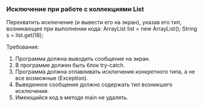 
### Исключение при работе с коллекциями List

Перехватить исключение (и вывести его на экран), указав его тип, возникающее при выполнении кода:
ArrayList<String> list = new ArrayList<String>();
String s = list.get(18);


Требования:
1.	Программа должна выводить сообщение на экран.
2.	В программе должен быть блок try-catch.
3.	Программа должна отлавливать исключения конкретного типа, а не все возможные (Exception).
4.	Выведенное сообщение должно содержать тип возникшего исключения.
5.	Имеющийся код в методе main не удалять.


